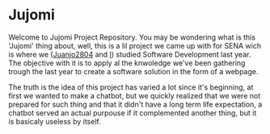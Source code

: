 # Jujomi
Welcome to Jujomi Project Repository.
You may be wondering what is this 'Jujomi' thing about, well, this is a lil project we came up with for SENA wich is where we ([Juanjo2804](https://github.com/JuanJo2804) and [I](https://github.com/Kolozuz)) studied Software Development last year.
The objective with it is to apply al the knwoledge we've been gathering trough the last year to create a software solution in the form of a webpage.

The truth is the idea of this project has varied a lot since it's beginning, at first we wanted to make a chatbot, but we quickly realized that we were not
prepared for such thing and that it didn't have a long term life expectation, a chatbot served an actual purpouse if it complemented another thing, but it is basicaly useless by itself.
